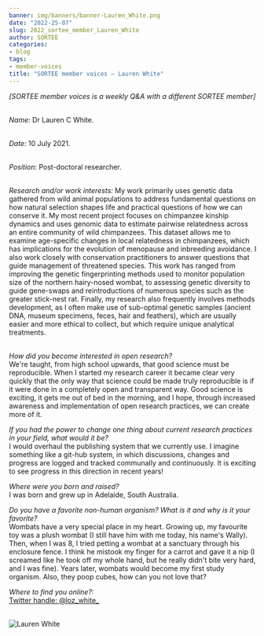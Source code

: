 ```yaml
---
banner: img/banners/banner-Lauren_White.png
date: "2022-25-07"
slug: 2022_sortee_member_Lauren_White
author: SORTEE
categories:
- blog
tags:
- member-voices
title: "SORTEE member voices – Lauren White" 
---
```



*[SORTEE member voices is a weekly Q&A with a different SORTEE member]*   
&nbsp;
&nbsp;

   _Name:_ Dr Lauren C White.   
&nbsp;

   _Date:_ 10 July 2021.   
&nbsp;

   _Position:_ Post-doctoral researcher.   
&nbsp;

   _Research and/or work interests:_ My work primarily uses genetic data gathered from wild animal populations to address fundamental questions on how natural selection shapes life and practical questions of how we can conserve it. My most recent project focuses on chimpanzee kinship dynamics and uses genomic data to estimate pairwise relatedness across an entire community of wild chimpanzees. This dataset allows me to examine age-specific changes in local relatedness in chimpanzees, which has implications for the evolution of menopause and inbreeding avoidance. I also work closely with conservation practitioners to answer questions that guide management of threatened species. This work has ranged from improving the genetic fingerprinting methods used to monitor population size of the northern hairy-nosed wombat, to assessing genetic diversity to guide gene-swaps and reintroductions of numerous species such as the greater stick-nest rat. Finally, my research also frequently involves methods development, as I often make use of sub-optimal genetic samples (ancient DNA, museum specimens, feces, hair and feathers), which are usually easier and more ethical to collect, but which require unique analytical treatments.   
&nbsp;
&nbsp;

_How did you become interested in open research?_   
We're taught, from high school upwards, that good science must be reproducible. When I started my research career it became clear very quickly that the only way that science could be made truly reproducible is if it were done in a completely open and transparent way. Good science is exciting, it gets me out of bed in the morning, and I hope, through increased awareness and implementation of open research practices, we can create more of it. 
&nbsp;
&nbsp;

_If you had the power to change one thing about current research practices in your field, what would it be?_   
I would overhaul the publishing system that we currently use. I imagine something like a git-hub system, in which discussions, changes and progress are logged and tracked communally and continuously. It is exciting to see progress in this direction in recent years!
&nbsp;
&nbsp;

_Where were you born and raised?_   
I was born and grew up in Adelaide, South Australia. 
&nbsp;
&nbsp;

_Do you have a favorite non-human organism? What is it and why is it your favorite?_   
Wombats have a very special place in my heart. Growing up, my favourite toy was a plush wombat (I still have him with me today, his name's Wally). Then, when I was 8, I tried petting a wombat at a sanctuary through his enclosure fence. I think he mistook my finger for a carrot and gave it a nip (I screamed like he took off my whole hand, but he really didn't bite very hard, and I was fine). Years later, wombats would become my first study organism. Also, they poop cubes, how can you not love that?
&nbsp;
&nbsp;

_Where to find you online?:_   
[Twitter handle: @loz_white_](https://twitter.com/loz_white_)   
&nbsp;
&nbsp;


![Lauren White](/blog/images/Lauren_White.png)    
&nbsp;